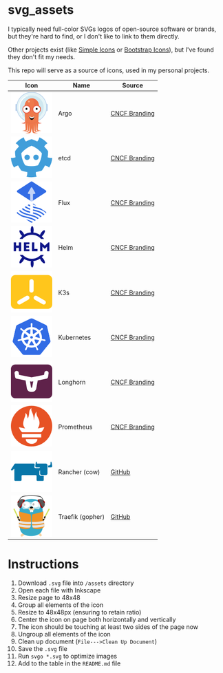 # svg_assets

I typically need full-color SVGs logos of open-source software or brands, but they're hard to find, or I don't like to link to them directly.

Other projects exist (like [Simple Icons](https://simpleicons.org/) or [Bootstrap Icons](https://icons.getbootstrap.com/)), but I've found they don't fit my needs.

This repo will serve as a source of icons, used in my personal projects.

| Icon                                                | Name                                       | Source                                                                                                                         |
| --------------------------------------------------- | ------------------------------------------ | ------------------------------------------------------------------------------------------------------------------------------ |
| ![](./assets/argo-icon-color.svg)                   | Argo                                       | [CNCF Branding](https://cncf-branding.netlify.app/)                                                                            |
| ![](./assets/etcd-icon-color.svg)                   | etcd                                       | [CNCF Branding](https://cncf-branding.netlify.app/)                                                                            |
| ![](./assets/flux-icon-color.svg)                   | Flux                                       | [CNCF Branding](https://cncf-branding.netlify.app/)                                                                            |
| ![](./assets/helm-icon-color.svg)                   | Helm                                       | [CNCF Branding](https://cncf-branding.netlify.app/)                                                                            |
| ![](./assets/k3s-icon-color.svg)                    | K3s                                        | [CNCF Branding](https://cncf-branding.netlify.app/)                                                                            |
| ![](./assets/kubernetes-icon-color.svg)             | Kubernetes                                 | [CNCF Branding](https://cncf-branding.netlify.app/)                                                                            |
| ![](./assets/longhorn-icon-color.svg)               | Longhorn                                   | [CNCF Branding](https://cncf-branding.netlify.app/)                                                                            |
| ![](./assets/prometheus-icon-color.svg)             | Prometheus                                 | [CNCF Branding](https://cncf-branding.netlify.app/)                                                                            |
| ![](./assets/rancher-cow.svg)                       | Rancher (cow)                              | [GitHub](https://github.com/rancher/ui/blob/master/public/assets/images/logos/welcome-cow.svg)
| ![](./assets/traefik-gopher.svg)                    | Traefik (gopher)                           | [GitHub](https://github.com/traefik/traefik/blob/master/webui/src/assets/traefik.avatar.svg)                                   | 


# Instructions

1. Download `.svg` file into `/assets` directory
1. Open each file with Inkscape
1. Resize page to 48x48
1. Group all elements of the icon
1. Resize to 48x48px (ensuring to retain ratio)
1. Center the icon on page both horizontally and vertically
  1. The icon should be touching at least two sides of the page now
1. Ungroup all elements of the icon
1. Clean up document (`File--->Clean Up Document`)
1. Save the `.svg` file
1. Run `svgo *.svg` to optimize images
1. Add to the table in the `README.md` file